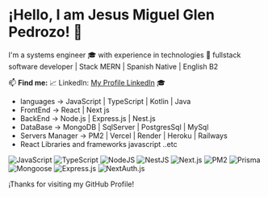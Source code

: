 # ¡Hello, I am Jesus Miguel Glen Pedrozo! 👋

I'm a systems engineer 🎓 with experience in technologies 🚀 fullstack software developer |
Stack MERN |
Spanish Native | English B2 

📫 **Find me:**
📈  LinkedIn: [My Profile LinkedIn](https://www.linkedin.com/in/jesus-miguel-g-75956a1b6/) 🎓

- languages -> JavaScript | TypeScript | Kotlin | Java
- FrontEnd -> React | Next js
- BackEnd -> Node.js | Express.js | Nest.js
- DataBase -> MongoDB  | SqlServer | PostgresSql | MySql
- Servers Manager -> PM2 | Vercel | Render | Heroku | Railways
- React Libraries and frameworks javascript ..etc

![JavaScript](https://img.shields.io/badge/-JavaScript-333333?style=flat&logo=javascript)
![TypeScript](https://img.shields.io/badge/-TypeScript-333333?style=flat&logo=typescript)
![NodeJS](https://img.shields.io/badge/-NodeJs-333333?style=flat&logo=node.js)
![NestJS](https://img.shields.io/badge/-NestJs-333333?style=flat&logo=nestjs)
![Next.js](https://img.shields.io/badge/-Next.js-333333?style=flat&logo=next.js)
![PM2](https://img.shields.io/badge/-PM2-333333?style=flat&logo=pm2)
![Prisma](https://img.shields.io/badge/-Prisma-333333?style=flat&logo=prisma)
![Mongoose](https://img.shields.io/badge/-Mongoose-333333?style=flat&logo=mongoose)
![Express.js](https://img.shields.io/badge/-Express.js-333333?style=flat&logo=express)
![NextAuth.js](https://img.shields.io/badge/-NextAuth.js-333333?style=flat)

¡Thanks for visiting my GitHub Profile!
